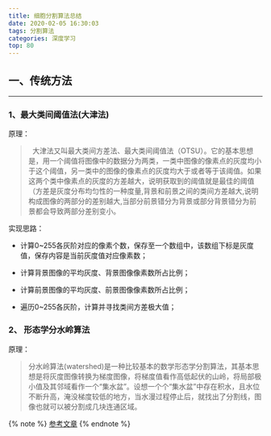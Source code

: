 ```yaml
---
title: 细胞分割算法总结
date: 2020-02-05 16:30:03
tags: 分割算法
categories: 深度学习
top: 80
---
```


## 一、传统方法
***
### 1、最大类间阈值法(大津法)
原理：

>   大津法又叫最大类间方差法、最大类间阈值法（OTSU）。它的基本思想是，用一个阈值将图像中的数据分为两类，一类中图像的像素点的灰度均小于这个阈值，另一类中的图像的像素点的灰度均大于或者等于该阈值。如果这两个类中像素点的灰度的方差越大，说明获取到的阈值就是最佳的阈值（方差是灰度分布均匀性的一种度量,背景和前景之间的类间方差越大,说明构成图像的两部分的差别越大,当部分前景错分为背景或部分背景错分为前景都会导致两部分差别变小。

实现思路：

* 计算0~255各灰阶对应的像素个数，保存至一个数组中，该数组下标是灰度值，保存内容是当前灰度值对应像素数；

* 计算背景图像的平均灰度、背景图像像素数所占比例；

* 计算前景图像的平均灰度、前景图像像素数所占比例；

* 遍历0~255各灰阶，计算并寻找类间方差极大值；

### 2、 形态学分水岭算法

原理：

> 分水岭算法(watershed)是一种比较基本的数学形态学分割算法，其基本思想是将灰度图像转换为梯度图像，将梯度值看作高低起伏的山岭，将局部极小值及其邻域看作一个“集水盆”。设想一个个“集水盆”中存在积水，且水位不断升高，淹没梯度较低的地方，当水漫过程停止后，就找出了分割线，图像也就可以被分割成几块连通区域。

{% note %}
[参考文章](https://blog.csdn.net/weixin_40647819/article/details/90231477)
{% endnote %}


